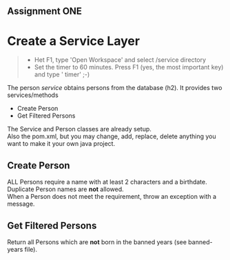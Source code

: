 Assignment ONE
-

Create a Service Layer
=

> - Het F1, type 'Open Workspace' and select /service directory
> - Set the timer to 60 minutes. Press F1 (yes, the most important key) and type ' timer' ;-)

The person *service* obtains persons from the database (h2).
It provides two services/methods
* Create Person
* Get Filtered Persons

The Service and Person classes are already setup.   
Also the pom.xml, but you may change, add, replace, delete anything you want to make it your own java project.

Create Person
-
ALL Persons require a name with at least 2 characters and a birthdate. Duplicate Person names are **not** allowed.    
When a Person does not meet the requirement, throw an exception with a message.

Get Filtered Persons
-
Return all Persons which are **not** born in the banned years (see banned-years file).
